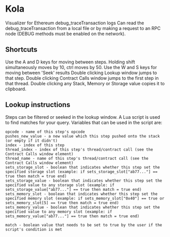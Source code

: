 # Kola
Visualizer for Ethereum debug_traceTransaction logs
Can read the debug_traceTransaction from a local file or by making a request to an RPC node (DEBUG methods must be enabled on the network). 

## Shortcuts
Use the A and D keys for moving between steps. Holding shift simultaneously moves by 10, ctrl moves by 50. 
Use the W and S keys for moving between 'Seek' results
Double clicking Lookup window jumps to that step. Double clicking Contract Calls window jumps to the first step in that thread.
Double clicking any Stack, Memory or Storage value copies it to clipboard.

## Lookup instructions
Steps can be filtered or seeked in the lookup window. A Lua script is used to find matches for your query. Variables that can be used in the script are:

```
opcode - name of this step's opcode
pushes_new_value - a new value which this step pushed onto the stack (or empty if it didn't)
index - index of this step
thread_index - index of this step's thread/contract call (see the Contract Calls window element)
thread_name - name of this step's thread/contract call (see the Contract Calls window element)
sets_storage_slot - boolean that indicates whether this step set the specified storage slot (example: if sets_storage_slot["ab77..."] == true then match = true end)
sets_storage_value - boolean that indicates whether this step set the specified value to any storage slot (example: if sets_storage_value["ab77..."] == true then match = true end)
sets_memory_slot - boolean that indicates whether this step set the specified memory slot (example: if sets_memory_slot["0x40"] == true or sets_memory_slot[5] == true then match = true end)
sets_memory_value - boolean that indicates whether this step set the specified value to any memory slot (example: if sets_memory_value["ab77..."] == true then match = true end)

match - boolean value that needs to be set to true by the user if the script's condition is met  
```


